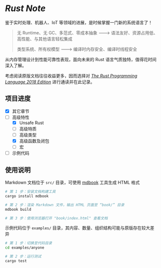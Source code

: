 # *Rust Note*

鉴于实时处理、机器人、IoT 等领域的进展，是时候掌握一门新的系统语言了！

> 无 Runtime、无 GC、多范式、零成本抽象 ---> 语法友好、资源占用低、高性能、与其他语言轻松集成
>
> 类型系统、所有权模型 ---> 编译时内存安全、编译时线程安全

从内存管理设计到性能可靠性表现，面向未来的 Rust 语言气质独特，值得花时间深入了解。

考虑阅读原版文档往往收益更多，因而选择对 [*The Rust Programming Language 2018 Edition*](https://doc.rust-lang.org/stable/book/) 进行通读并在此记录。

## 项目进度

- [x] 其它章节
- [ ] 高级特性
  - [x] Unsafe Rust
  - [ ] 高级特质
  - [ ] 高级类型
  - [x] 高级函数及闭包
  - [ ] 宏
- [ ] 示例代码

## 使用说明

Markdown 文档位于 `src/` 目录，可使用 [mdbook](https://crates.io/crates/mdbook) 工具生成 HTML 格式

```bash
# 第 1 步：安装文档构建工具
cargo install mdbook

# 第 2 步：渲染 Markdown 文件，输出 HTML 页面至 “book/” 目录
mdbook build

# 第 3 步：使用浏览器打开 "book/index.html" 查看文档
```

示例代码位于 `examples/` 目录，其内容、数量、组织结构可能与原版存在较大差异

```bash
# 第 1 步：切换至代码目录
cd examples/anyone

# 第 2 步：运行测试
cargo test
```
